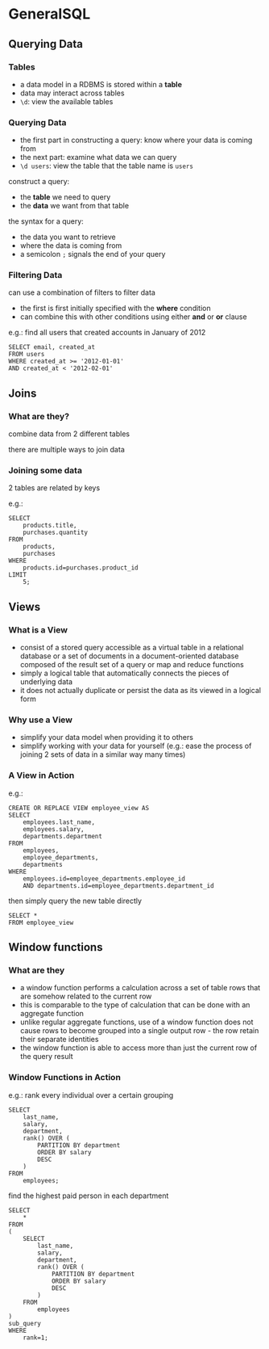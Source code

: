 # GeneralSQL

## Querying Data

### Tables

* a data model in a RDBMS is stored within a **table**
* data may interact across tables
* `\d`: view the available tables

### Querying Data

* the first part in constructing a query: know where your data is coming from
* the next part: examine what data we can query
* `\d users`: view the table that the table name is `users`

construct a query: 

* the **table** we need to query
* the **data** we want from that table

the syntax for a query: 

* the data you want to retrieve
* where the data is coming from
* a semicolon `;` signals the end of your query 

### Filtering Data

can use a combination of filters to filter data

* the first is first initially specified with the **where** condition
* can combine this with other conditions using either **and** or **or** clause

e.g.: find all users that created accounts in January of 2012

```
SELECT email, created_at
FROM users
WHERE created_at >= '2012-01-01'
AND created_at < '2012-02-01'
```

## Joins

### What are they?

combine data from 2 different tables

there are multiple ways to join data

### Joining some data

2 tables are related by keys

e.g.: 

```
SELECT
    products.title,
    purchases.quantity
FROM
    products,
    purchases
WHERE
    products.id=purchases.product_id
LIMIT
    5;
```

## Views

### What is a View

* consist of a stored query accessible as a virtual table in a relational database or a set of documents in a document-oriented database composed of the result set of a query or map and reduce functions
* simply a logical table that automatically connects the pieces of underlying data
* it does not actually duplicate or persist the data as its viewed in a logical form

### Why use a View

* simplify your data model when providing it to others
* simplify working with your data for yourself (e.g.: ease the process of joining 2 sets of data in a similar way many times)

### A View in Action

e.g.: 

```
CREATE OR REPLACE VIEW employee_view AS
SELECT
    employees.last_name,
    employees.salary,
    departments.department
FROM
    employees,
    employee_departments,
    departments
WHERE
    employees.id=employee_departments.employee_id
    AND departments.id=employee_departments.department_id
```

then simply query the new table directly

```
SELECT *
FROM employee_view
```

## Window functions

### What are they

* a window function performs a calculation across a set of table rows that are somehow related to the current row
* this is comparable to the type of calculation that can be done with an aggregate function
* unlike regular aggregate functions, use of a window function does not cause rows to become grouped into a single output row - the row retain their separate identities
* the window function is able to access more than just the current row of the query result

### Window Functions in Action

e.g.: rank every individual over a certain grouping

```
SELECT
    last_name,
    salary,
    department,
    rank() OVER (
        PARTITION BY department
        ORDER BY salary
        DESC
    )
FROM
    employees;
```

find the highest paid person in each department

```
SELECT
    *
FROM
(
    SELECT
        last_name,
        salary,
        department,
        rank() OVER (
            PARTITION BY department
            ORDER BY salary
            DESC
        )
    FROM
        employees
)
sub_query
WHERE
    rank=1;
```
